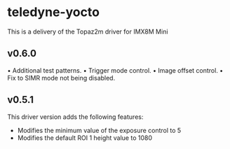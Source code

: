 # teledyne-yocto
This is a delivery of the Topaz2m driver for IMX8M Mini

## v0.6.0
•	Additional test patterns.
•	Trigger mode control.
•	Image offset control.
•	Fix to SIMR mode not being disabled.

## v0.5.1
This driver version adds the following features:
* Modifies the minimum value of the exposure control to 5
* Modifies the default ROI 1 height value to 1080
